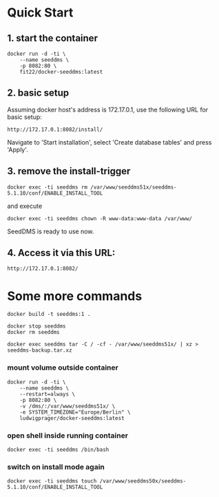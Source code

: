 # Quick Start

## 1. start the container
~~~
docker run -d -ti \
	--name seeddms \
	-p 8082:80 \
	fit22/docker-seeddms:latest
~~~

## 2. basic setup
Assuming docker host's address is 172.17.0.1, use the following URL for basic setup:

`http://172.17.0.1:8082/install/`

Navigate to 'Start installation', select 'Create database tables' and press 'Apply'.
## 3. remove the install-trigger
~~~
docker exec -ti seeddms rm /var/www/seeddms51x/seeddms-5.1.10/conf/ENABLE_INSTALL_TOOL
~~~
and execute 
~~~
docker exec -ti seeddms chown -R www-data:www-data /var/www/
~~~
SeedDMS is ready to use now.


## 4. Access it via this URL:
`http://172.17.0.1:8082/`


# Some more commands
~~~
docker build -t seeddms:1 .

docker stop seeddms
docker rm seeddms

docker exec seeddms tar -C / -cf - /var/www/seeddms51x/ | xz > seeddms-backup.tar.xz
~~~


### mount volume outside container
~~~
docker run -d -ti \
	--name seeddms \
	--restart=always \
	-p 8082:80 \
	-v /dms/:/var/www/seeddms51x/ \
	-e SYSTEM_TIMEZONE="Europe/Berlin" \
	ludwigprager/docker-seeddms:latest
~~~

### open shell inside running container
~~~
docker exec -ti seeddms /bin/bash
~~~


### switch on install mode again
~~~
docker exec -ti seeddms touch /var/www/seeddms50x/seeddms-5.1.10/conf/ENABLE_INSTALL_TOOL
~~~
